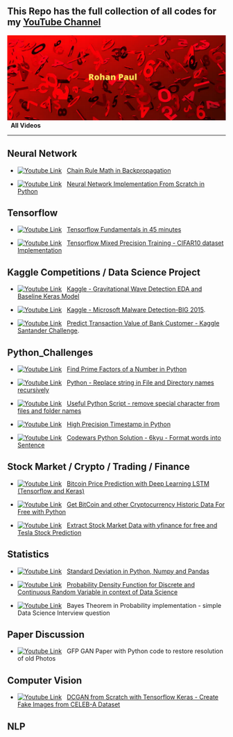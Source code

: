 ## This Repo has the full collection of all codes for my [YouTube Channel](https://www.youtube.com/channel/UC0_a8SNpTFkmVv5SLMs1CIA/featured)


[yt_cover]: /assets/Youtube_Cover_3.png

[![Youtube Link][yt_cover]](https://www.youtube.com/channel/UC0_a8SNpTFkmVv5SLMs1CIA/videos) &nbsp; **All Videos**

---

[logo]: https://raw.githubusercontent.com/rohan-paul/MachineLearning-DeepLearning-Code-for-my-Youtube-Channel/master/assets/yt_logo.png

## Neural Network
* [![Youtube Link][logo]](https://youtu.be/arm9wLAk44A) &nbsp; [Chain Rule Math in Backpropagation](https://medium.com/mlearning-ai/neural-network-implementing-backpropagation-using-the-chain-rule-51c500d2f00d)


* [![Youtube Link][logo]](https://youtu.be/QQkrIlISzP0) &nbsp; [Neural Network Implementation From Scratch in Python](https://github.com/rohan-paul/MachineLearning-DeepLearning-Code-for-my-YouTube-Channel/blob/master/Neural_Network/Neural_Network_Forward_and_Back_Propagation_Implementation_From_Scratch_Sept_2021/neural_network_from_scratch.py)



## Tensorflow

* [![Youtube Link][logo]](https://youtu.be/UNfxShN6vp4) &nbsp; [Tensorflow Fundamentals in 45 minutes](https://github.com/rohan-paul/MachineLearning-DeepLearning-Code-for-my-Youtube-Channel/blob/master/TensorFlow/TF_Fundaments_YT/Fundamentals_TF_v1_YT.ipynb)

* [![Youtube Link][logo]](https://youtu.be/Kvy65eGF2Bs) &nbsp; [Tensorflow Mixed Precision Training - CIFAR10 dataset Implementation](https://github.com/rohan-paul/Numpy-Tensorflow-ScikitLearn_Exercises/blob/master/Tensorflow/mixed-precision_training.py)


## Kaggle Competitions / Data Science Project

* [![Youtube Link][logo]](https://youtu.be/UeI4-kyuAwI) &nbsp; [Kaggle - Gravitational Wave Detection EDA and Baseline Keras Model](https://github.com/rohan-paul/MachineLearning-DeepLearning-Code-for-my-Youtube-Channel/blob/master/Kaggle_Competition/Gravitational_Waves/EDA_CQT_Keras_Baseline.ipynb)


* [![Youtube Link][logo]](https://youtu.be/QI0qjDfMtAw) &nbsp; [Kaggle - Microsoft Malware Detection-BIG 2015](https://github.com/rohan-paul/MachineLearning-DeepLearning-Code-for-my-YouTube-Channel/blob/master/Kaggle_Competition/Microsoft_Malware_Classification_BIG_2015/Microsoft_Malware_BIG_2015_Kaggle.ipynb).


* [![Youtube Link][logo]](https://bit.ly/2Z2PUXl) &nbsp; [Predict Transaction Value of Bank Customer - Kaggle Santander Challenge](https://github.com/rohan-paul/MachineLearning-DeepLearning-Code-for-my-YouTube-Channel/blob/master/Kaggle_Competition/Santander-Kg-Value-Prediction-Challenge/NoteBooks/Santender_v3.ipynb).


## Python_Challenges

* [![Youtube Link][logo]](https://youtu.be/ys2-9rMLesc) &nbsp; [Find Prime Factors of a Number in Python](https://github.com/rohan-paul/MachineLearning-DeepLearning-Code-for-my-Youtube-Channel/tree/master/Python_Challenges/Prime-Numbers)

* [![Youtube Link][logo]](https://youtu.be/W2afuQ1-cNs) &nbsp; [Python - Replace string in File and Directory names recursively](https://github.com/rohan-paul/MachineLearning-DeepLearning-Code-for-my-Youtube-Channel/blob/master/Python_Challenges/File_System/Python-Replace-String-in-File-Directory/python-Replace-String-in-File-Directory-Recursively.py)

* [![Youtube Link][logo]](https://youtu.be/XI1FA1dehxk) &nbsp; [Useful Python Script - remove special character from files and folder names](https://github.com/rohan-paul/MachineLearning-DeepLearning-Code-for-my-Youtube-Channel/blob/master/Python_Challenges/File_System/remove-special-character-with-isalpha.py)


* [![Youtube Link][logo]](https://youtu.be/dO0g081YOxw) &nbsp; [High Precision Timestamp in Python](https://github.com/rohan-paul/MachineLearning-DeepLearning-Code-for-my-Youtube-Channel/blob/master/Python_Challenges/Python_Best_Practices/high-precision-clock-in-python.py)


* [![Youtube Link][logo]](https://youtu.be/41scxhCAs08) &nbsp; [Codewars Python Solution - 6kyu - Format words into Sentence](https://github.com/rohan-paul/MachineLearning-DeepLearning-Code-for-my-Youtube-Channel/blob/master/Python_Challenges/Codewar-solutions/6kyu/format_words_into_a_sentence.py)


## Stock Market / Crypto / Trading / Finance


* [![Youtube Link][logo]](https://youtu.be/blOLAVz9UhQ) &nbsp; [Bitcoin Price Prediction with Deep Learning LSTM (Tensorflow and Keras)](https://github.com/rohan-paul/MachineLearning-DeepLearning-Code-for-my-YouTube-Channel/blob/master/Finance_Stock_Crypto_Trading/Bitcoin_Price_Prediction_with_LSTM.ipynb)

* [![Youtube Link][logo]](https://bit.ly/3mwv2kJ) &nbsp; [Get BitCoin and other Cryptocurrency Historic Data For Free with Python](https://github.com/rohan-paul/MachineLearning-DeepLearning-Code-for-my-YouTube-Channel/blob/master/Finance_Stock_Crypto_Trading/Historic_Crypto.ipynb)


* [![Youtube Link][logo]](https://youtu.be/_3rIOGR-jh0?list=PLxqBkZuBynVR0Tw4dRwhpBcVBwePdLv8y) &nbsp; [Extract Stock Market Data with yfinance for free and Tesla Stock Prediction](https://github.com/rohan-paul/MachineLearning-DeepLearning-Code-for-my-YouTube-Channel/blob/master/Finance_Stock_Crypto_Trading/yfinance_stock_data_pulling_TESLA_price_prediction_with_Time_Series.ipynb)

## Statistics

* [![Youtube Link][logo]](https://youtu.be/w2WrskWX60o) &nbsp; [Standard Deviation in Python, Numpy and Pandas](https://github.com/rohan-paul/MachineLearning-DeepLearning-Code-for-my-Youtube-Channel/tree/master/Statistics/Standard-Deviation)

* [![Youtube Link][logo]](https://youtu.be/s1pgr_XHCkM) &nbsp; [Probability Density Function for Discrete and Continuous Random Variable in context of Data Science](https://github.com/rohan-paul/MachineLearning-DeepLearning-Code-for-my-Youtube-Channel/blob/master/Statistics/Discrete-vs-Continuous-Prob-Distributions/continuous-random_variable-pdf-interpretation.ipynb)

* [![Youtube Link][logo]](https://youtu.be/vQ3Bpgeo7Ik) &nbsp; Bayes Theorem in Probability implementation - simple Data Science Interview question


## Paper Discussion

* [![Youtube Link][logo]](https://youtu.be/d9ggCKl7sNQ) &nbsp; GFP GAN Paper with Python code to restore resolution of old Photos

## Computer Vision

* [![Youtube Link][logo]](https://youtu.be/csQj1e6Oj38) &nbsp; [DCGAN from Scratch with Tensorflow Keras - Create Fake Images from CELEB-A Dataset](https://github.com/rohan-paul/MachineLearning-DeepLearning-Code-for-my-YouTube-Channel/blob/master/Computer_Vision/DCGAN_with_Tensorflow_Keras_Celeb_A_Dataset.ipynb)

## NLP







